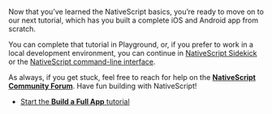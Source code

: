 Now that you’ve learned the NativeScript basics, you’re ready to move on to our next tutorial, which has you built a complete iOS and Android app from scratch.

You can complete that tutorial in Playground, or, if you prefer to work in a local development environment, you can continue in [NativeScript Sidekick](https://www.nativescript.org/nativescript-sidekick) or the [NativeScript command-line interface](https://docs.nativescript.org/angular/tutorial/ng-chapter-1).

As always, if you get stuck, feel free to reach for help on the [**NativeScript Community Forum**](https://discourse.nativescript.org/). Have fun building with NativeScript!

* [Start the **Build a Full App** tutorial]((https://play.nativescript.org/?template=groceries-ng))

